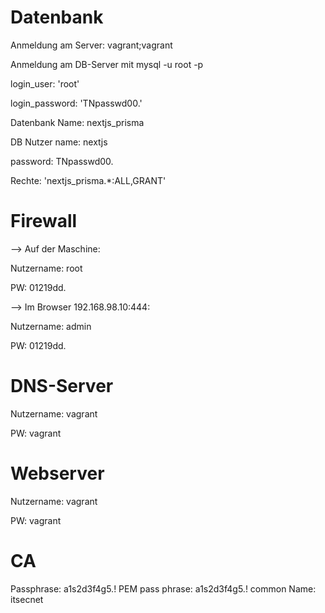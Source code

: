 # Datenbank

Anmeldung am Server: vagrant;vagrant

Anmeldung am DB-Server mit mysql -u root -p 

login_user: 'root'

login_password: 'TNpasswd00.' 


Datenbank Name: nextjs_prisma

DB Nutzer
name: nextjs

password: TNpasswd00.

Rechte: 'nextjs_prisma.*:ALL,GRANT'


# Firewall
--> Auf der Maschine:

Nutzername: root

PW: 01219dd.


--> Im Browser 192.168.98.10:444:

Nutzername: admin

PW: 01219dd.

# DNS-Server

Nutzername: vagrant

PW: vagrant

# Webserver

Nutzername: vagrant

PW: vagrant

# CA

Passphrase: a1s2d3f4g5.!
PEM pass phrase: a1s2d3f4g5.!
common Name: itsecnet
